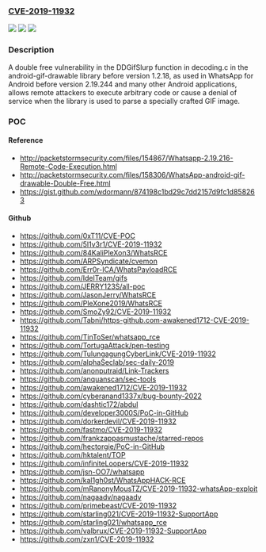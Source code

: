### [CVE-2019-11932](https://cve.mitre.org/cgi-bin/cvename.cgi?name=CVE-2019-11932)
![](https://img.shields.io/static/v1?label=Product&message=android-gif-drawable&color=blue)
![](https://img.shields.io/static/v1?label=Version&message=%3C%201.2.18%20&color=brighgreen)
![](https://img.shields.io/static/v1?label=Vulnerability&message=Double%20free%20(CWE-415)&color=brighgreen)

### Description

A double free vulnerability in the DDGifSlurp function in decoding.c in the android-gif-drawable library before version 1.2.18, as used in WhatsApp for Android before version 2.19.244 and many other Android applications, allows remote attackers to execute arbitrary code or cause a denial of service when the library is used to parse a specially crafted GIF image.

### POC

#### Reference
- http://packetstormsecurity.com/files/154867/Whatsapp-2.19.216-Remote-Code-Execution.html
- http://packetstormsecurity.com/files/158306/WhatsApp-android-gif-drawable-Double-Free.html
- https://gist.github.com/wdormann/874198c1bd29c7dd2157d9fc1d858263

#### Github
- https://github.com/0xT11/CVE-POC
- https://github.com/5l1v3r1/CVE-2019-11932
- https://github.com/84KaliPleXon3/WhatsRCE
- https://github.com/ARPSyndicate/cvemon
- https://github.com/Err0r-ICA/WhatsPayloadRCE
- https://github.com/IdelTeam/gifs
- https://github.com/JERRY123S/all-poc
- https://github.com/JasonJerry/WhatsRCE
- https://github.com/PleXone2019/WhatsRCE
- https://github.com/SmoZy92/CVE-2019-11932
- https://github.com/Tabni/https-github.com-awakened1712-CVE-2019-11932
- https://github.com/TinToSer/whatsapp_rce
- https://github.com/TortugaAttack/pen-testing
- https://github.com/TulungagungCyberLink/CVE-2019-11932
- https://github.com/alphaSeclab/sec-daily-2019
- https://github.com/anonputraid/Link-Trackers
- https://github.com/anquanscan/sec-tools
- https://github.com/awakened1712/CVE-2019-11932
- https://github.com/cyberanand1337x/bug-bounty-2022
- https://github.com/dashtic172/abdul
- https://github.com/developer3000S/PoC-in-GitHub
- https://github.com/dorkerdevil/CVE-2019-11932
- https://github.com/fastmo/CVE-2019-11932
- https://github.com/frankzappasmustache/starred-repos
- https://github.com/hectorgie/PoC-in-GitHub
- https://github.com/hktalent/TOP
- https://github.com/infiniteLoopers/CVE-2019-11932
- https://github.com/jsn-OO7/whatsapp
- https://github.com/kal1gh0st/WhatsAppHACK-RCE
- https://github.com/mRanonyMousTZ/CVE-2019-11932-whatsApp-exploit
- https://github.com/nagaadv/nagaadv
- https://github.com/primebeast/CVE-2019-11932
- https://github.com/starling021/CVE-2019-11932-SupportApp
- https://github.com/starling021/whatsapp_rce
- https://github.com/valbrux/CVE-2019-11932-SupportApp
- https://github.com/zxn1/CVE-2019-11932

